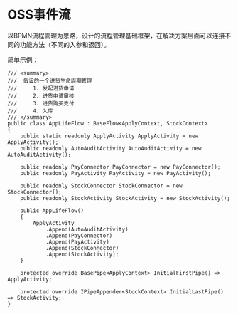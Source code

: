 # OSS事件流

以BPMN流程管理为思路，设计的流程管理基础框架，在解决方案层面可以连接不同的功能方法（不同的入参和返回）。

简单示例：

    /// <summary>
    ///  假设的一个进货生命周期管理
    ///     1. 发起进货申请
    ///     2. 进货申请审核
    ///     3. 进货购买支付
    ///     4. 入库
    /// </summary>
    public class AppLifeFlow : BaseFlow<ApplyContext, StockContext>
    {
        public static readonly ApplyActivity ApplyActivity = new ApplyActivity();
        public readonly AutoAuditActivity AutoAuditActivity = new AutoAuditActivity();

        public readonly PayConnector PayConnector = new PayConnector();
        public readonly PayActivity PayActivity = new PayActivity();

        public readonly StockConnector StockConnector = new StockConnector();
        public readonly StockActivity StockActivity = new StockActivity();

        public AppLifeFlow()
        {
            ApplyActivity
                .Append(AutoAuditActivity)
                .Append(PayConnector)
                .Append(PayActivity)
                .Append(StockConnector)
                .Append(StockActivity);
        }

        protected override BasePipe<ApplyContext> InitialFirstPipe() => ApplyActivity;

        protected override IPipeAppender<StockContext> InitialLastPipe() => StockActivity;
    }